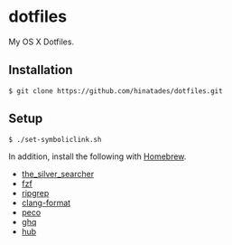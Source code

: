 # dotfiles

My OS X Dotfiles.

## Installation

```
$ git clone https://github.com/hinatades/dotfiles.git
```

## Setup

```
$ ./set-symboliclink.sh
```

In addition, install the following with [Homebrew](https://brew.sh/).

- [the_silver_searcher](https://github.com/ggreer/the_silver_searcher)
- [fzf](https://github.com/junegunn/fzf)
- [ripgrep](https://github.com/BurntSushi/ripgrep)
- [clang-format](https://formulae.brew.sh/formula/clang-format)
- [peco](https://github.com/peco/peco)
- [ghq](https://github.com/motemen/ghq)
- [hub](https://github.com/github/hub)
